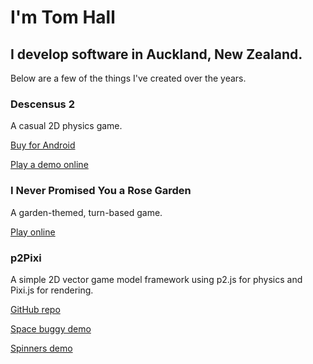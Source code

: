 # I'm Tom Hall

## I develop software in Auckland, New Zealand.

Below are a few of the things I've created over the years.

### Descensus 2

A casual 2D physics game.

[Buy for Android](https://play.google.com/store/apps/details?id=com.booleanoperations.descensus2)

[Play a demo online](./descensus2/)

### I Never Promised You a Rose Garden

A garden-themed, turn-based game.

[Play online](./rose-garden/)

### p2Pixi

A simple 2D vector game model framework using p2.js for physics and Pixi.js for rendering.

[GitHub repo](https://github.com/TomWHall/p2Pixi)

[Space buggy demo](./p2Pixi/buggy)

[Spinners demo](./p2Pixi/spinners)
